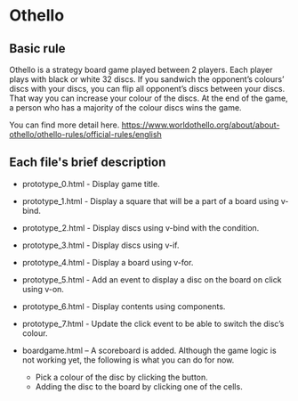 # Othello

## Basic rule
Othello is a strategy board game played between 2 players. Each player plays with black or white 32 discs. If you sandwich the opponent’s colours’ discs with your discs, you can flip all opponent’s discs between your discs. That way you can increase your colour of the discs. At the end of the game, a person who has a majority of the colour discs wins the game.

You can find more detail here.
https://www.worldothello.org/about/about-othello/othello-rules/official-rules/english


## Each file's brief description
* prototype_0.html - Display game title.
* prototype_1.html - Display a square that will be a part of a board using v-bind.
* prototype_2.html - Display discs using v-bind with the condition.
* prototype_3.html - Display discs using v-if.
* prototype_4.html - Display a board using v-for.
* prototype_5.html - Add an event to display a disc on the board on click using v-on.
* prototype_6.html - Display contents using components.
* prototype_7.html - Update the click event to be able to switch the disc’s colour.

* boardgame.html – A scoreboard is added. Although the game logic is not working yet, the following is what you can do for now.
  * Pick a colour of the disc by clicking the button.
  * Adding the disc to the board by clicking one of the cells.
